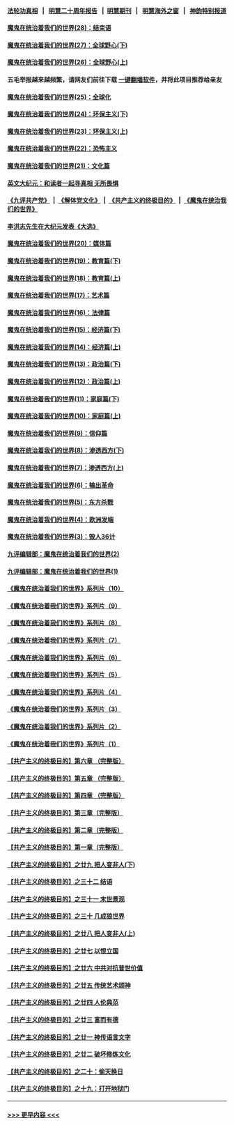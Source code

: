 #### [法轮功真相](https://github.com/gfw-breaker/truth/blob/master/README.md?t=0) &nbsp;&nbsp;|&nbsp;&nbsp; [明慧二十周年报告](https://github.com/gfw-breaker/mh-reports/blob/master/README.md?t=0) &nbsp;&nbsp;|&nbsp;&nbsp;[明慧期刊](https://github.com/gfw-breaker/mh-qikan) &nbsp;&nbsp;|&nbsp;&nbsp; [明慧海外之窗](https://github.com/gfw-breaker/mh-news/blob/master/README.md?t=0) &nbsp;&nbsp;|&nbsp;&nbsp; [神韵特别报道](https://github.com/gfw-breaker/mh-news/blob/master/shenyun.md?t=0)
#### [魔鬼在统治着我们的世界(28)：结束语](../pages/nsc422/n10936246.md?t=06241501) 
#### [魔鬼在统治着我们的世界(27)：全球野心(下)](../pages/nsc422/n10928319.md?t=06241501) 
#### [魔鬼在统治着我们的世界(26)：全球野心(上)](../pages/nsc422/n10900318.md?t=06241501) 
#### 五毛举报越来越频繁，请网友们前往下载 [一键翻墙软件](https://github.com/gfw-breaker/ssr-accounts)，并将此项目推荐给亲友
#### [魔鬼在统治着我们的世界(25)：全球化](../pages/nsc422/n10788205.md?t=06241501) 
#### [魔鬼在统治着我们的世界(24)：环保主义(下)](../pages/nsc422/n10695307.md?t=06241501) 
#### [魔鬼在统治着我们的世界(23)：环保主义(上)](../pages/nsc422/n10688613.md?t=06241501) 
#### [魔鬼在统治着我们的世界(22)：恐怖主义](../pages/nsc422/n10614727.md?t=06241501) 
#### [魔鬼在统治着我们的世界(21)：文化篇](../pages/nsc422/n10597706.md?t=06241501) 
#### [英文大纪元：和读者一起寻真相 无所畏惧](../pages/nsc422/n12542027.md?t=06241501) 
#### [《九评共产党》](https://github.com/begood0513/9ping.md/blob/master/README.md) &nbsp;|&nbsp; [《解体党文化》](../../../../jtdwh.md/blob/master/README.md)  &nbsp;|&nbsp; [《共产主义的终极目的》](../../../../gczydzjmd.md/blob/master/README.md) &nbsp;|&nbsp; [《魔鬼在统治我们的世界》](../../../../mgztzwmdsj.md/blob/master/README.md) 
#### [李洪志先生在大纪元发表《大选》](../pages/nsc422/n12534746.md?t=06241501) 
#### [魔鬼在统治着我们的世界(20)：媒体篇](../pages/nsc422/n10586579.md?t=06241501) 
#### [魔鬼在统治着我们的世界(19)：教育篇(下)](../pages/nsc422/n10564808.md?t=06241501) 
#### [魔鬼在统治着我们的世界(18)：教育篇(上)](../pages/nsc422/n10526970.md?t=06241501) 
#### [魔鬼在统治着我们的世界(17)：艺术篇](../pages/nsc422/n10499093.md?t=06241501) 
#### [魔鬼在统治着我们的世界(16)：法律篇](../pages/nsc422/n10485969.md?t=06241501) 
#### [魔鬼在统治着我们的世界(15)：经济篇(下)](../pages/nsc422/n10469975.md?t=06241501) 
#### [魔鬼在统治着我们的世界(14)：经济篇(上)](../pages/nsc422/n10457370.md?t=06241501) 
#### [魔鬼在统治着我们的世界(13)：政治篇(下)](../pages/nsc422/n10448270.md?t=06241501) 
#### [魔鬼在统治着我们的世界(12)：政治篇(上)](../pages/nsc422/n10444576.md?t=06241501) 
#### [魔鬼在统治着我们的世界(11)：家庭篇(下)](../pages/nsc422/n10440961.md?t=06241501) 
#### [魔鬼在统治着我们的世界(10)：家庭篇(上)](../pages/nsc422/n10435448.md?t=06241501) 
#### [魔鬼在统治着我们的世界(9)：信仰篇](../pages/nsc422/n10432159.md?t=06241501) 
#### [魔鬼在统治着我们的世界(8)：渗透西方(下)](../pages/nsc422/n10429603.md?t=06241501) 
#### [魔鬼在统治着我们的世界(7)：渗透西方(上)](../pages/nsc422/n10426013.md?t=06241501) 
#### [魔鬼在统治着我们的世界(6)：输出革命](../pages/nsc422/n10421536.md?t=06241501) 
#### [魔鬼在统治着我们的世界(5)：东方杀戮](../pages/nsc422/n10417707.md?t=06241501) 
#### [魔鬼在统治着我们的世界(4)：欧洲发端](../pages/nsc422/n10414890.md?t=06241501) 
#### [魔鬼在统治着我们的世界(3)：毁人36计](../pages/nsc422/n10411583.md?t=06241501) 
#### [九评编辑部：魔鬼在统治着我们的世界(2)](../pages/nsc422/n10410036.md?t=06241501) 
#### [九评编辑部：魔鬼在统治着我们的世界(1)](../pages/nsc422/n10406825.md?t=06241501) 
#### [《魔鬼在统治着我们的世界》系列片（10）](../pages/nsc422/n12292670.md?t=06241501) 
#### [《魔鬼在统治着我们的世界》系列片（9）](../pages/nsc422/n12290859.md?t=06241501) 
#### [《魔鬼在统治着我们的世界》系列片（8）](../pages/nsc422/n12287445.md?t=06241501) 
#### [《魔鬼在统治着我们的世界》系列片（7）](../pages/nsc422/n12283425.md?t=06241501) 
#### [《魔鬼在统治着我们的世界》系列片（6）](../pages/nsc422/n12282314.md?t=06241501) 
#### [《魔鬼在统治着我们的世界》系列片（5）](../pages/nsc422/n12281419.md?t=06241501) 
#### [《魔鬼在统治着我们的世界》系列片（4）](../pages/nsc422/n12274024.md?t=06241501) 
#### [《魔鬼在统治着我们的世界》系列片（3）](../pages/nsc422/n12271322.md?t=06241501) 
#### [《魔鬼在统治着我们的世界》系列片（2）](../pages/nsc422/n12269049.md?t=06241501) 
#### [《魔鬼在统治着我们的世界》系列片（1）](../pages/nsc422/n12267575.md?t=06241501) 
#### [【共产主义的终极目的】第六章 （完整版）](../pages/nsc422/n11428913.md?t=06241501) 
#### [【共产主义的终极目的】第五章 （完整版）](../pages/nsc422/n11428912.md?t=06241501) 
#### [【共产主义的终极目的】第四章 （完整版）](../pages/nsc422/n11428907.md?t=06241501) 
#### [【共产主义的终极目的】第三章（完整版）](../pages/nsc422/n11428848.md?t=06241501) 
#### [【共产主义的终极目的】第二章（完整版）](../pages/nsc422/n11428831.md?t=06241501) 
#### [【共产主义的终极目的】第一章（完整版）](../pages/nsc422/n11417651.md?t=06241501) 
#### [【共产主义的终极目的】之廿九 把人变非人(下)](../pages/nsc422/n11344140.md?t=06241501) 
#### [【共产主义的终极目的】之三十二 结语](../pages/nsc422/n11360535.md?t=06241501) 
#### [【共产主义的终极目的】之三十一 末世景观](../pages/nsc422/n11351129.md?t=06241501) 
#### [【共产主义的终极目的】之三十 几成狼世界](../pages/nsc422/n11348280.md?t=06241501) 
#### [【共产主义的终极目的】之廿八 把人变非人(上)](../pages/nsc422/n11340492.md?t=06241501) 
#### [【共产主义的终极目的】之廿七 以恨立国](../pages/nsc422/n11336944.md?t=06241501) 
#### [【共产主义的终极目的】之廿六 中共对抗普世价值](../pages/nsc422/n11324785.md?t=06241501) 
#### [【共产主义的终极目的】之廿五 传统艺术颂神](../pages/nsc422/n11296396.md?t=06241501) 
#### [【共产主义的终极目的】之廿四 人伦典范](../pages/nsc422/n11296397.md?t=06241501) 
#### [【共产主义的终极目的】之廿三 富而有德](../pages/nsc422/n11283598.md?t=06241501) 
#### [【共产主义的终极目的】之廿一 神传语言文字](../pages/nsc422/n11263265.md?t=06241501) 
#### [【共产主义的终极目的】之廿二 破坏修炼文化](../pages/nsc422/n11245728.md?t=06241501) 
#### [【共产主义的终极目的】之二十：偷天换日](../pages/nsc422/n11238846.md?t=06241501) 
#### [【共产主义的终极目的】之十九：打开地狱门](../pages/nsc422/n11206376.md?t=06241501) 

----
#### [ >>> 更早内容 <<< ](../indexes/nsc422-earlier.md)
